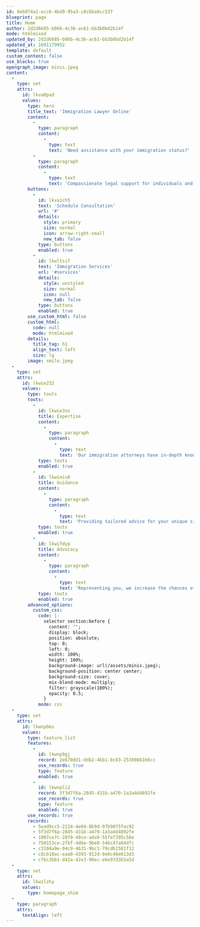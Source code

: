 ```yaml
---
id: 0eb074a1-ecc6-4bd9-95a3-c8cbba8cc537
blueprint: page
title: Home
author: 2d2d6685-b06b-4c36-ac61-bb3b0bd2b14f
mode: htmlmixed
updated_by: 2d2d6685-b06b-4c36-ac61-bb3b0bd2b14f
updated_at: 1691179952
template: default
custom_content: false
use_blocks: true
opengraph_image: minis.jpeg
content:
  -
    type: set
    attrs:
      id: lkva0pad
      values:
        type: hero
        title_text: 'Immigration Lawyer Online'
        content:
          -
            type: paragraph
            content:
              -
                type: text
                text: 'Need assistance with your immigration status?'
          -
            type: paragraph
            content:
              -
                type: text
                text: 'Compassionate legal support for individuals and families.'
        buttons:
          -
            id: lkva1ch5
            text: 'Schedule Consultation'
            url: '#'
            details:
              style: primary
              size: normal
              icon: arrow-right-small
              new_tab: false
            type: buttons
            enabled: true
          -
            id: lkwltsif
            text: 'Immigration Services'
            url: '#services'
            details:
              style: unstyled
              size: normal
              icon: null
              new_tab: false
            type: buttons
            enabled: true
        use_custom_html: false
        custom_html:
          code: null
          mode: htmlmixed
        details:
          title_tag: h1
          align_text: left
          size: lg
        image: smile.jpeg
  -
    type: set
    attrs:
      id: lkwie232
      values:
        type: touts
        touts:
          -
            id: lkwie3os
            title: Expertise
            content:
              -
                type: paragraph
                content:
                  -
                    type: text
                    text: 'Our immigration attorneys have in-depth knowledge of complex laws and regulations.'
            type: touts
            enabled: true
          -
            id: lkwieiu8
            title: Guidance
            content:
              -
                type: paragraph
                content:
                  -
                    type: text
                    text: 'Providing tailored advice for your unique situation and immigration goals.'
            type: touts
            enabled: true
          -
            id: lkwifdyp
            title: Advocacy
            content:
              -
                type: paragraph
                content:
                  -
                    type: text
                    text: 'Representing you, we increase the chances of a positive outcome during proceedings.'
            type: touts
            enabled: true
        advanced_options:
          custom_css:
            code: |-
              selector section:before {
                content: '';
                display: block;
                position: absolute;
                top: 0;
                left: 0;
                width: 100%;
                height: 100%;
                background-image: url(/assets/minis.jpeg);
                background-position: center center;
                background-size: cover;
                mix-blend-mode: multiply;
                filter: grayscale(100%);
                opacity: 0.5;
              }
            mode: css
  -
    type: set
    attrs:
      id: lkwnp6ms
      values:
        type: feature_list
        features:
          -
            id: lkwnp9gj
            record: 2e670dd1-ddb2-4bb1-8c83-25389861b6cc
            use_records: true
            type: feature
            enabled: true
          -
            id: lkwnpli2
            record: 5f3d7f6a-2845-431b-a470-1a3a4d4892fe
            use_records: true
            type: feature
            enabled: true
        use_records: true
        records:
          - 5ead9cc5-2224-4e04-8b9d-07b9075fac92
          - 5f3d7f6a-2845-431b-a470-1a3a4d4892fe
          - 1007ce7c-20f0-49ce-ada9-55fef395c58e
          - 750153ce-2fbf-4d6e-9be0-54bc47a84dfc
          - c3104a9e-94c9-4631-9bc1-79cdb1581f12
          - c8cb10ac-eaa0-4393-912d-8e8c48e613d3
          - cf6c3bb1-d42a-42e3-90ec-e6e97d3b5a5d
  -
    type: set
    attrs:
      id: lkwzlzhy
      values:
        type: homepage_shim
  -
    type: paragraph
    attrs:
      textAlign: left
---
```

